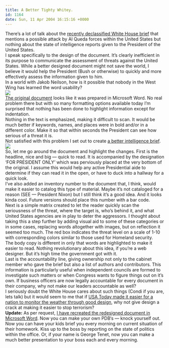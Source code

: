 ```yaml
---
title: A Better Tighty Whitey.
id: 1164
date: Sun, 11 Apr 2004 16:15:16 +0000
---
```


There’s a lot of talk about the [recently declassified White House brief](http://story.news.yahoo.com/news?tmpl=story2&u=/040410/480/pmm10304102326&e=20) that mentions a possible attack by Al Queda forces within the United States but nothing about the state of intelligence reports given to the President of the United States.  
 I speak specifically to the design of the document. It’s clearly inefficient in its purpose to communicate the assessment of threats against the United States. While a better designed document might not save the world, I believe it would help the President (Bush or otherwise) to quickly and more effectively assess the information given to him.  
 In a world with Jakob Neilson, how is it possible that nobody in the West Wing has learned the word usability?  
[![](http://www.airbagindustries.com/bucket/declassified_sm.gif)](http://www.airbagindustries.com/bucket/declassified.gif "Click to see the original briefing document.")  
[The original document](http://www.airbagindustries.com/bucket/declassified.gif "Click to see the original briefing document.") looks like it was prepared in Microsoft Word. No real problem there but with so many formatting options available today I’m surprised that nothing has been done to highlight information except for indentation.  
 Nothing in the text is emphasized, making it difficult to scan. It would be much better if keywords, names, and places were in bold and/or in a different color. Make it so that within seconds the President can see how serious of a threat it is.  
 Not satisfied with this problem I set out to create [a better intelligence brief](http://www.airbagindustries.com/bucket/betterintelligence.gif "Click to see the new and improved briefing document.").  
[![](http://www.airbagindustries.com/bucket/betterintelligence_sm.gif)](http://www.airbagindustries.com/bucket/betterintelligence.gif "Click to see the new and improved briefing document.")  
 So, let me go around the document and highlight the changes. First is the headline, nice and big — quick to read. It is accompanied by the designation ‘<span class="caps">FOR PRESIDENT ONLY</span>‘ which was perviously placed at the very bottom of the original. I assume this would help any active Presidential aide to determine if they can read it in the open, or have to duck into a hallway for a quick look.  
 I’ve also added an inventory number to the document that, I think, would make it easier to catalog this type of material. Maybe it’s not cataloged for a reason (<span class="caps">SEE — President Nixon</span>) but I still think it’s a good idea. And it looks kinda cool. Future versions should place this number with a bar code.  
 Next is a simple matrix created to let the reader quickly scan the seriousness of the threat, where the target is, who’s behind it, and what United States agencies are in play to deter the aggressors. I thought about taking this a step further by adding visual aid to some of these categories or in some cases, replacing words altogether with images, but on reflection it seemed too much. The red box indicates the threat level on a scale of 1-10 with corresponding colors similar to those used for Homeland security.  
 The body copy is different in only that words are highlighted to make it easier to read. Nothing revolutionary about this idea, if you’re a web designer. But it’s high time the government got with it.  
 Last is the accountability line, giving ownership not only to the cabinet member who gave the brief but also a list of authors and contributors. This information is particularly useful when independent councils are formed to investigate such matters or when Congress wants to figure things out on it’s own. If business officers are now legally accountable for every document in their company, why not make our leaders accountable as well?  
 I seriously doubt the White House cares about such things (Condi if you are, lets talk) but it would seem to me that if [USA Today made it easier for a nation to monitor the weather through good design](http://asp.usatoday.com/weather/weatherfront.aspx), why not give design a crack at making it easier to stop terrorism?[]()  
<span class="caps">**Update:**</span> As per request, [I have recreated the redesigned document in Microsoft Word](http://www.airbagindustries.com/bucket/pdb.doc). Now you can make your own <span class="caps">PDB</span>‘s — knock yourself out.  
 Now you can have your kids brief you every morning on current situation of their homework. Kiss up to the boss by reporting on the state of politics within the office. Or, if your name is George Tenet, now you can make a much better presentation to your boss each and every morning.


